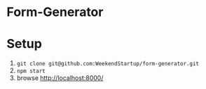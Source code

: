 # Form-Generator


# Setup
1. `git clone git@github.com:WeekendStartup/form-generator.git`
2. `npm start`
3. browse <a href="http://localhost:8000/">http://localhost:8000/</a>
